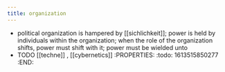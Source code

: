 ```yaml
---
title: organization
---
```


- political organization is hampered by [[sichlichkeit]]; power is held by individuals within the organization;
when the role of the organization shifts, power must shift with it; power must be wielded unto
- TODO [[techne]] , [[cybernetics]]
:PROPERTIES:
:todo: 1613515850277
:END:
